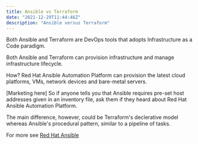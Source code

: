 ```yaml
---
title: Ansible vs Terraform
date: "2021-12-29T11:44:46Z"
description: "Ansible versus Terraform"
---
```


Both Ansible and Terraform are DevOps tools that adopts Infrastructure as a Code paradigm. 

Both Ansible and Terraform can provision infrastructure and manage infrastructure lifecycle. 

How? Red Hat Ansible Automation Platform can provision the latest cloud platforms, VMs, network devices and bare-metal servers. 

[Marketing here] So if anyone tells you that Ansible requires pre-set host addresses given in an inventory file, ask them if they heard about Red Hat Ansible Automation Platform.

The main difference, however, could be Terraform's declerative model whereas Ansible's procedural pattern, similar to a pipeline of tasks. 

For more see [Red Hat Ansible](https://www.ansible.com)



